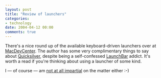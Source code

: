 ```yaml
---
layout: post
title: "Review of launchers"
categories:
- technology
date: 2004-04-12 00:00
comments: true
---
```


<p>There's a nice round up of the available keyboard-driven launchers over at <a href="http://www.macdevcenter.com/pub/a/mac/2004/04/09/launchers.html?page=1" title="Launchers for Mac OS X">MacDevCenter</a>. The author has some very complimentary things to say about <a href="http://blacktree.com/apps/quicksilver/" title="Quicksilver">Quicksilver</a>, despite being a self-confessed <a href="http://www.obdev.at/products/launchbar/" title="Obdev.at - Launchbar">LaunchBar</a> addict. It's worth a read if you're thinking about using a launcher of some kind.</p>

<p>I &mdash; of course &mdash; am <a href="http://www.rousette.org.uk/blog/archives/2004/03/29/an-announcement/" title="An announcement">not at all impartial</a> on the matter either :-)</p>


